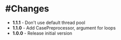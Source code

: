 #Changes
=======
+ **1.1.1** - Don't use default thread pool
+ **1.1.0** - Add CasePreprocessor, argument for loops
+ **1.0.0** - Release initial version
